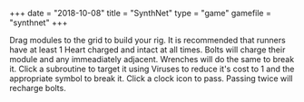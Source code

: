 +++
date = "2018-10-08"
title = "SynthNet"
type = "game"
gamefile = "synthnet"
+++

Drag modules to the grid to build your rig. It is recommended that runners have at least 1 Heart charged and intact at all times. Bolts will charge their module and any immeadiately adjacent.
Wrenches will do the same to break it. Click a subroutine to target it using Viruses to reduce it's cost to 1 and the appropriate symbol to break it. Click a clock icon to pass. Passing twice
will recharge bolts. 